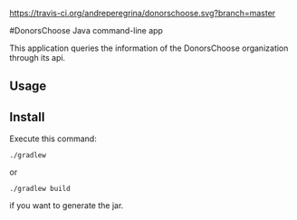 https://travis-ci.org/andreperegrina/donorschoose.svg?branch=master

#DonorsChoose Java command-line app

This application queries the information of the DonorsChoose organization through its api.


## Usage



## Install

Execute this command:

``./gradlew``

or

``./gradlew build``

if you want to generate the jar.